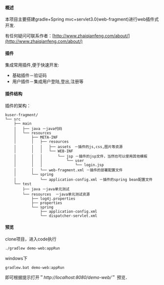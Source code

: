 #### 概述
本项目主要搭建gradle+Spring mvc+servlet3.0(web-fragment)进行web插件式开发.

有任何疑问可联系作者：[http://www.zhaiqianfeng.com/about/](http://www.zhaiqianfeng.com/about/)

#### 插件
集成常用插件,便于快速开发:
* 基础插件－验证码
* 用户插件－集成用户登陆,登出,注册等

#### 插件结构
插件的架构：
```
kuser-fragment/
└── src
    ├── main
    │   ├── java －java代码
    │   └── resources
    │       ├── META-INF
    │       │   ├── resources
    │       │   │   ├── assets　－插件的js,css,图片等资源
    │       │   │   └── WEB-INF
    │       │   │       └── jsp －插件的jsp文件，当然也可以使用其他模板
    │       │   │           └── user
    │       │   │               └── login.jsp
    │       │   └── web-fragment.xml －插件的部署配置文件
    │       └── spring
    │           └── application-config.xml －插件的spring bean配置文件
    └── test
        ├── java －java单元测试
        └── resources  －java单元测试资源
            ├── log4j.properties
            ├── properties
            └── spring
                ├── application-config.xml
                └── dispatcher-servlet.xml
```

#### 预览
clone项目，进入code执行
```bash
./gradlew demo-web:appRun
```
windows下
```
gradlew.bat demo-web:appRun
```
即可根据提示打开＂*http://localhost:8080/demo-web/*＂ 预览．
